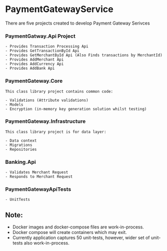 # PaymentGatewayService

There are five projects created to develop Payment Gateway Serivces

### PaymentGatway.Api Project

    - Provides Transaction Processing Api
    - Provides GetTransactionById Api
    - Provides GetMerchantById Api (Also Finds transactions by MerchantId)
    - Provides AddMerchant Api
    - Provides AddCurrency Api
    - Provides AddBank Api

### PaymentGateway.Core

    This class library project contains common code:
    
    - Validations (Attribute validations)
    - Models
    - Encryption (in-memory key generation solution whilst testing)

### PaymentGateway.Infrastructure

    This class library project is for data layer:
    
    - Data context
    - Migrations
    - Repositories
 
 ### Banking.Api
 
    - Validates Merchant Request
    - Responds to Merchant Request
    
 ### PaymentGatewayApiTests
 
    - UnitTests 
    
## Note:
  - Docker images and docker-compose files are work-in-process. 
  - Docker compose will create containers which may exit.
  - Currently application captures 50 unit-tests, however, wider set of unit-tests also work-in-process.
    
 
   

